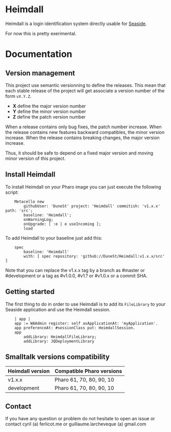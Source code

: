 # Heimdall

Heimdall is a login identification system directly usable for [Seaside](https://github.com/SeasideSt/Seaside). 

For now this is pretty exerimental. 

# Documentation

## Version management 

This project use semantic versionning to define the releases. This mean that each stable release of the project will get associate a version number of the form `vX.Y.Z`. 

- **X** define the major version number
- **Y** define the minor version number 
- **Z** define the patch version number

When a release contains only bug fixes, the patch number increase. When the release contains new features backward compatibles, the minor version increase. When the release contains breaking changes, the major version increase. 

Thus, it should be safe to depend on a fixed major version and moving minor version of this project.

## Install Heimdall

To install Heimdall on your Pharo image you can just execute the following script:

```Smalltalk
    Metacello new
    	githubUser: 'DuneSt' project: 'Heimdall' commitish: 'v1.x.x' path: 'src';
    	baseline: 'Heimdall';
    	onWarningLog;
		onUpgrade: [ :e | e useIncoming ];
    	load
```

To add Heimdall to your baseline just add this:

```Smalltalk
    spec
    	baseline: 'Heimdall'
    	with: [ spec repository: 'github://DuneSt/Heimdall:v1.x.x/src' ]
```

Note that you can replace the v1.x.x tag by a branch as #master or #development or a tag as #v1.0.0, #v1.? or #v1.0.x or a commit SHA.

## Getting started 

The first thing to do in order to use Heimdall is to add its `FileLibrary` to your Seaside application and use the Heimdall session.

```Smalltalk
	| app |
	app := WAAdmin register: self asApplicationAt: 'myApplication'.
	app preferenceAt: #sessionClass put: HeimdallSession.
	app
		addLibrary: HeimdallFileLibrary;
		addLibrary: JQDeploymentLibrary
```

## Smalltalk versions compatibility

| Heimdall version 	| Compatible Pharo versions 	|
|------------------	|---------------------------	|
| v1.x.x	   		| Pharo 61, 70, 80, 90, 10         	|
| development      	| Pharo 61, 70, 80, 90, 10         	|

## Contact

If you have any question or problem do not hesitate to open an issue or contact cyril (a) ferlicot.me or guillaume.larcheveque (a) gmail.com


